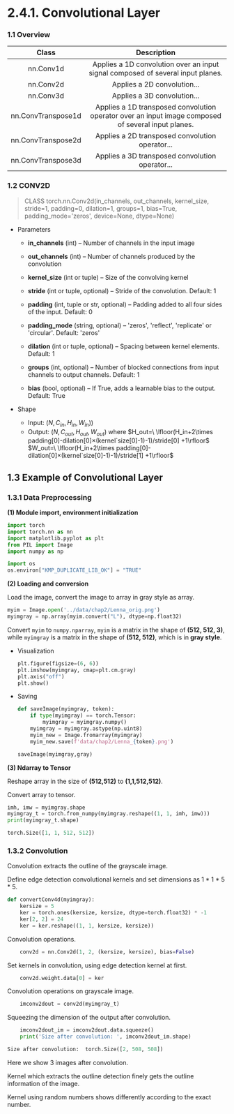 # 2.4.1. Convolutional Layer

### 1.1 Overview

| Class | Description |
| :---: | :---: |
| nn.Conv1d | Applies a 1D convolution over an input signal composed of several input planes. |
| nn.Conv2d | Applies a 2D convolution... |
| nn.Conv3d | Applies a 3D convolution... |
| nn.ConvTranspose1d | Applies a 1D transposed convolution operator over an input image composed of several input planes.| 
| nn.ConvTranspose2d | Applies a 2D transposed convolution operator... |
| nn.ConvTranspose3d | Applies a 3D transposed convolution operator... |

### 1.2 CONV2D
> CLASS torch.nn.Conv2d(in_channels, out_channels, kernel_size, stride=1, padding=0, dilation=1, groups=1, bias=True, padding_mode='zeros', device=None, dtype=None)

- Parameters
  - **in_channels** (int) – Number of channels in the input image

  - **out_channels** (int) – Number of channels produced by the convolution

  - **kernel_size** (int or tuple) – Size of the convolving kernel

  - **stride** (int or tuple, optional) – Stride of the convolution. Default: 1

  - **padding** (int, tuple or str, optional) – Padding added to all four sides of the input. Default: 0

  - **padding_mode** (string, optional) – 'zeros', 'reflect', 'replicate' or 'circular'. Default: 'zeros'

  - **dilation** (int or tuple, optional) – Spacing between kernel elements. Default: 1

  - **groups** (int, optional) – Number of blocked connections from input channels to output channels. Default: 1

  - **bias** (bool, optional) – If True, adds a learnable bias to the output. Default: True
  
- Shape
  - Input: $(N, C_{in}, H_{in}, W_{in}) )$
  - Output: $(N, C_{out}, H_{out}, W_{out})$ where $H_out=\ \lfloor(H_in+2\times padding[0]-dilation[0]×(kernel`size[0]-1)-1)/stride[0] +1\rfloor$ $W_out=\ \lfloor(H_in+2\times padding[0]-dilation[0]×(kernel`size[0]-1)-1)/stride[1] +1\rfloor$

## 1.3 Example of Convolutional Layer

### 1.3.1 Data Preprocessing

**(1) Module import, environment initialization**

  ```python
  import torch
  import torch.nn as nn
  import matplotlib.pyplot as plt
  from PIL import Image
  import numpy as np
  
  import os
  os.environ["KMP_DUPLICATE_LIB_OK"] = "TRUE"
  ```

**(2) Loading and conversion**

Load the image, convert the image to array in gray style as array.

```python
myim = Image.open('../data/chap2/Lenna_orig.png')
myimgray = np.array(myim.convert("L"), dtype=np.float32)
```

Convert ```myim``` to ```numpy.nparray```,  ```myim``` is
a matrix in the shape of **(512, 512, 3)**, while ```myimgray```
is a matrix in the shape of **(512, 512)**, which is in **gray style**.

- Visualization
  ```python
  plt.figure(figsize=(6, 6))
  plt.imshow(myimgray, cmap=plt.cm.gray)
  plt.axis("off")
  plt.show()
  ```

- Saving
  ```python
  def saveImage(myimgray, token):
      if type(myimgray) == torch.Tensor:
          myimgray = myimgray.numpy()
      myimgray = myimgray.astype(np.uint8)
      myim_new = Image.fromarray(myimgray)
      myim_new.save(f'data/chap2/Lenna_{token}.png')
  
  saveImage(myimgray,gray)
  ```

**(3) Ndarray to Tensor**

Reshape array in the size of **(512,512)** to **(1,1,512,512)**.

Convert array to tensor.

```python
imh, imw = myimgray.shape
myimgray_t = torch.from_numpy(myimgray.reshape((1, 1, imh, imw)))
print(myimgray_t.shape)

torch.Size([1, 1, 512, 512])
```

### 1.3.2 Convolution

Convolution extracts the outline of the grayscale image.

Define edge detection convolutional kernels and set dimensions as 1 * 1 * 5 * 5.

```python
def convertConv4d(myimgray):
    kersize = 5
    ker = torch.ones(kersize, kersize, dtype=torch.float32) * -1
    ker[2, 2] = 24
    ker = ker.reshape((1, 1, kersize, kersize))
```

Convolution operations.
```python
    conv2d = nn.Conv2d(1, 2, (kersize, kersize), bias=False)
```

Set kernels in convolution, using edge detection kernel at first.
```python
    conv2d.weight.data[0] = ker
```

Convolution operations on grayscale image.
```python
    imconv2dout = conv2d(myimgray_t)
```

Squeezing the dimension of the output after convolution.
```python
    imconv2dout_im = imconv2dout.data.squeeze()
    print('Size after convolution: ', imconv2dout_im.shape)

Size after convolution:  torch.Size([2, 508, 508])
```

Here we show 3 images after convolution.

Kernel which extracts the outline detection finely gets the outline information of the image.

Kernel using random numbers shows differently according to the exact number.
